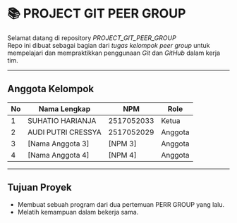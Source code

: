 # 📚 PROJECT GIT PEER GROUP

Selamat datang di repository *PROJECT_GIT_PEER_GROUP*   
Repo ini dibuat sebagai bagian dari *tugas kelompok peer group* untuk mempelajari dan mempraktikkan penggunaan *Git* dan *GitHub* dalam kerja tim.

---

## Anggota Kelompok

| No | Nama Lengkap       | NPM        | Role              |
|----|--------------------|------------|-------------------|
| 1  | SUHATIO HARIANJA   | 2517052033    | Ketua            |
| 2  | AUDI PUTRI CRESSYA   | 2517052029    | Anggota      |
| 3  | [Nama Anggota 3]   | [NPM 3]    | Anggota        |
| 4  | [Nama Anggota 4]   | [NPM 4]    | Anggota          |

---

##  Tujuan Proyek
- Membuat sebuah program dari dua pertemuan PERR GROUP yang lalu.
- Melatih kemampuan dalam bekerja sama.




